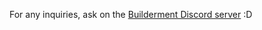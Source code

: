 For any inquiries, ask on the <a href="https://discord.gg/builderment-618226575652945941" target="_blank">Builderment Discord server</a> :D